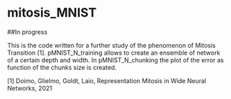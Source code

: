 # mitosis_MNIST

##In progress

This is the code written for a further study of the phenomenon of Mitosis Transition [1].
pMNIST_N_training allows to create an ensemble of network of a certain depth and width.
In pMNIST_N_chunking the plot of the error as function of the chunks size is created.

[1] Doimo, Glielmo, Goldt, Laio, Representation Mitosis in Wide Neural Networks, 2021
